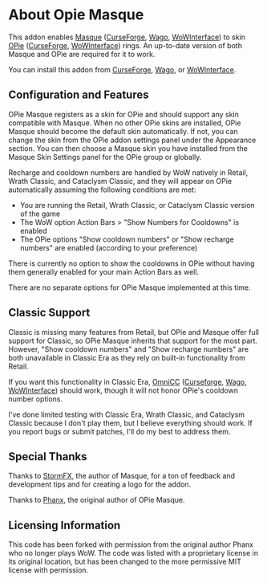 # About Opie Masque

This addon enables [Masque](https://github.com/SFX-WoW/Masque) ([CurseForge](https://www.curseforge.com/wow/addons/masque), [Wago](https://addons.wago.io/addons/masque), [WoWInterface](https://wowinterface.com/downloads/info12097-Masque.html)) to skin [OPie](https://www.townlong-yak.com/addons/opie) ([CurseForge](https://www.curseforge.com/wow/addons/opie), [WoWInterface](https://wowinterface.com/downloads/info9094-OPie.html)) rings.  An up-to-date version of both Masque and OPie are required for it to work.

You can install this addon from [CurseForge](https://www.curseforge.com/wow/addons/opie-masque-revived "CurseForge"), [Wago](https://addons.wago.io/addons/opiemasque), or [WoWInterface](https://wowinterface.com/downloads/info26505-OPieMasque.html).

## Configuration and Features

OPie Masque registers as a skin for OPie and should support any skin compatible with Masque.  When no other OPie skins are installed, OPie Masque should become the default skin automatically.  If not, you can change the skin from the OPie addon settings panel under the Appearance section.  You can then choose a Masque skin you have installed from the Masque Skin Settings panel for the OPie group or globally.

Recharge and cooldown numbers are handled by WoW natively in Retail, Wrath Classic, and Cataclysm Classic, and they will appear on OPie automatically assuming the following conditions are met:

- You are running the Retail, Wrath Classic, or Cataclysm Classic version of the game
- The WoW option Action Bars > "Show Numbers for Cooldowns" is enabled
- The OPie options "Show cooldown numbers" or "Show recharge numbers" are enabled (according to your preference)

There is currently no option to show the cooldowns in OPie without having them generally enabled for your main Action Bars as well.

There are no separate options for OPie Masque implemented at this time.

## Classic Support

Classic is missing many features from Retail, but OPie and Masque offer full support for Classic, so OPie Masque inherits that support for the most part.  However, "Show cooldown numbers" and "Show recharge numbers" are both unavailable in Classic Era as they rely on built-in functionality from Retail.

If you want this functionality in Classic Era, [OmniCC](https://github.com/tullamods/OmniCC) ([Curseforge](https://www.curseforge.com/wow/addons/omni-cc), [Wago](https://addons.wago.io/addons/omnicc), [WoWInterface](https://www.wowinterface.com/downloads/info4836-OmniCC.html)) should work, though it will not honor OPie's cooldown number options.

I've done limited testing with Classic Era, Wrath Classic, and Cataclysm Classic because I don't play them, but I believe everything should work.  If you report bugs or submit patches, I'll do my best to address them.

## Special Thanks

Thanks to [StormFX](https://github.com/StormFX), the author of Masque, for a ton of feedback and development tips and for creating a logo for the addon.

Thanks to [Phanx](https://github.com/phanx-wow), the original author of OPie Masque.

## Licensing Information

This code has been forked with permission from the original author Phanx who no longer plays WoW.  The code was listed with a proprietary license in its original location, but has been changed to the more permissive MIT license with permission.
